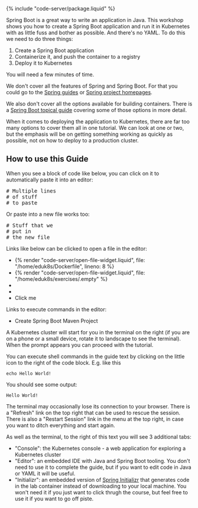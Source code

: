 {% include "code-server/package.liquid" %}


Spring Boot is a great way to write an application in Java. This workshop shows you how to create a Spring Boot application and run it in Kubernetes with as little fuss and bother as possible. And there's no YAML. To do this we need to do three things:

1. Create a Spring Boot application
2. Containerize it, and push the container to a registry
3. Deploy it to Kubernetes

You will need a few minutes of time.

We don't cover all the features of Spring and Spring Boot. For that you could go to the [Spring guides](https://spring.io/guides) or [Spring project homepages](https://spring.io/projects).

We also don't cover all the options available for building containers. There is a [Spring Boot topical guide](https://spring.io/guides/topicals/spring-boot-docker) covering some of those options in more detail.

When it comes to deploying the application to Kubernetes, there are far too many options to cover them all in one tutorial. We can look at one or two, but the emphasis will be on getting something working as quickly as possible, not on how to deploy to a production cluster.

## How to use this Guide

When you see a block of code like below, you can click on it to automatically paste it into an editor:

<pre class="pastable" data-file="/home/eduk8s/Dockerfile" data-prefix="COPY --from">
# Multiple lines
# of stuff
# to paste
</pre>

Or paste into a new file works too:

<pre class="pastable" data-file="/tmp/newfile.txt">
# Stuff that we
# put in
# the new file
</pre>


Links like below can be clicked to open a file in the editor:

- {% render "code-server/open-file-widget.liquid", file: "/home/eduk8s/Dockerfile", lineno: 8 %}
- {% render "code-server/open-file-widget.liquid", file: "/home/eduk8s/exercises/.empty" %}
- <span class="editor_link" data-file="/home/eduk8s/Dockerfile" data-line="8"/>
- <span class="editor_link" data-file="/home/eduk8s/exercises/.empty"/>
- <span class="editor_link" data-file="/home/eduk8s/Dockerfile" data-line="10">Click me</span>

Links to execute commands in the editor:
- <span class="editor_command_link" data-command="spring.initializr.maven-project">Create Spring Boot Maven Project</span>

A Kubernetes cluster will start for you in the terminal on the right (if you are on a phone or a small device, rotate it to landscape to see the terminal). When the prompt appears you can proceed with the tutorial. 

You can execute shell commands in the guide text by clicking on the little icon to the right of the code block. E.g. like this

```execute
echo Hello World!
```

You should see some output:

```
Hello World!
```

The terminal may occasionally lose its connection to your browser. There is a "Refresh" link on the top right that can be used to rescue the session. There is also a "Restart Session" link in the menu at the top right, in case you want to ditch everything and start again.

As well as the terminal, to the right of this text you will see 3 additional tabs:

* "Console": the Kubernetes console - a web application for exploring a Kubernetes cluster
* "Editor": an embedded IDE with Java and Spring Boot tooling. You don't need to use it to complete the guide, but if you want to edit code in Java or YAML it will be useful.
* "Initializr": an embedded version of [Spring Initializr](https://start.spring.io) that generates code in the lab container instead of downloading to your local machine. You won't need it if you just want to click thrugh the course, but feel free to use it if you want to go off piste.
